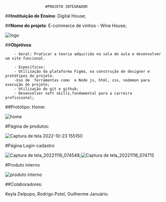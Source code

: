                       #PROJETO INTEGRADOR

##**Instituição de Ensino**: Digital House; 

##**Nome do projeto**: E-commerce de vinhos - Wine House;

 ![logo](https://user-images.githubusercontent.com/107070197/197541009-f942f218-3ca8-4c87-88bc-9999e7f5a46d.png)

##**Objetivos**:

        - Geral: Praticar a teoria adquirida na sala de aula e desenvolver um site funcional.

        - Específicos:
        - Utilização da plataforma Figma, na construção de designer e protótipos do projeto.
        -Uso de  ferramentas como  o Node js, html, css, nodemon para execução do projeto;
        - Utilização do git e github;
        - Desenvolver soft skills,fundamental para a carreira profissional;

##Protótipo:
 Home:
 
 
 
 ![home](https://user-images.githubusercontent.com/107070197/197541369-c5fbd0d8-18bf-4455-bfa2-f3552a309417.png)

 
 
 
 
 
 
 



#Página de produtos:


![Captura de tela 2022-10-23 155150](https://user-images.githubusercontent.com/107070197/197542097-8d8a1326-8b25-447f-a2cd-278647abaf09.png)


#Página Login-cadastro





![Captura de tela_20221116_074548](https://user-images.githubusercontent.com/107070197/202160970-cd994a66-1bb2-422f-a6cc-7c621a95fdcd.png);![Captura de tela_20221116_074715](https://user-images.githubusercontent.com/107070197/202161039-7edb4d75-654a-47dd-ba7f-cd0b193b76fd.png)




#Produto interno

![produto interno](https://user-images.githubusercontent.com/107070197/197542249-fed326b0-9ed3-49db-97d7-c250a40a35fa.png)


##Colaboradores:

Keyla Delpupo, 
Rodrigo Potel,
Guilherme Januário.
     


